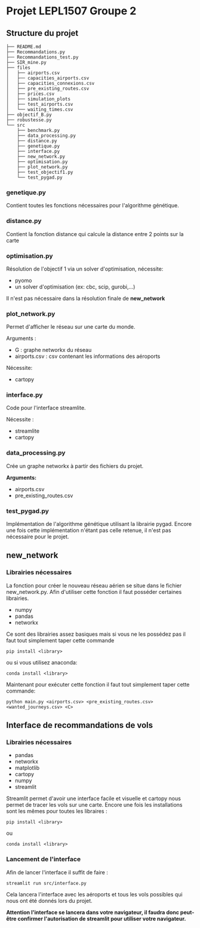 # Projet LEPL1507 Groupe 2
## Structure du projet

```
├── README.md
├── Recommandations.py
├── Recommandations_test.py
├── SIR_mine.py
├── files
│   ├── airports.csv
│   ├── capacities_airports.csv
│   ├── capacities_connexions.csv
│   ├── pre_existing_routes.csv
│   ├── prices.csv
│   ├── simulation_plots
│   ├── test_airports.csv
│   └── waiting_times.csv
├── objectif_B.py
├── robustesse.py
└── src
    ├── benchmark.py
    ├── data_processing.py
    ├── distance.py
    ├── genetique.py
    ├── interface.py
    ├── new_network.py
    ├── optimisation.py
    ├── plot_network.py
    ├── test_objectif1.py
    └── test_pygad.py
```

### genetique.py 

Contient toutes les fonctions nécessaires pour l'algorithme génétique. 


### distance.py
Contient la fonction distance qui calcule la distance entre 2 points sur la carte

### optimisation.py
Résolution de l'objectif 1 via un solver d'optimisation, nécessite:
- pyomo
- un solver d'optimisation (ex: cbc, scip, gurobi,...)

Il n'est pas nécessaire dans la résolution finale de **new_network**

### plot_network.py
Permet d'afficher le réseau sur une carte du monde. 

Arguments :
- G : graphe networkx du réseau
- airports.csv : csv contenant les informations des aéroports

Nécessite:
- cartopy

### interface.py

Code pour l'interface streamlite.

Nécessite :
- streamlite
- cartopy

### data_processing.py

Crée un graphe networkx à partir des fichiers du projet.

**Arguments:**
- airports.csv
- pre_existing_routes.csv

### test_pygad.py

Implémentation de l'algorithme génétique utilisant la librairie pygad. Encore une fois cette implémentation n'étant pas celle retenue, il n'est pas nécessaire pour le projet.

## new_network

### Librairies nécessaires

La fonction pour créer le nouveau réseau aérien se situe dans le fichier new_network.py. Afin d'utiliser cette fonction il faut posséder certaines librairies.
- numpy
- pandas
- networkx

Ce sont des librairies assez basiques mais si vous ne les possédez pas il faut tout simplement taper cette commande


````
pip install <library>
`````
ou si vous utilisez anaconda:
`````
conda install <library>
``````

Maintenant pour exécuter cette fonction il faut tout simplement taper cette commande:
`````
python main.py <airports.csv> <pre_existing_routes.csv> <wanted_journeys.csv> <C>
`````

## Interface de recommandations de vols

### Librairies nécessaires

- pandas 
- networkx
- matplotlib
- cartopy
- numpy
- streamlit

Streamlit permet d'avoir une interface facile et visuelle et cartopy nous permet de tracer les vols sur une carte. Encore une fois les installations sont les mêmes pour toutes les libraires : 

`````
pip install <library>
``````
ou 
`````
conda install <library>
``````

### Lancement de l'interface

Afin de lancer l'interface il suffit de faire :
`````
streamlit run src/interface.py
``````
Cela lancera l'interface avec les aéroports et tous les vols possibles qui nous ont été donnés lors du projet. 

**Attention l'interface se lancera dans votre navigateur, il faudra donc peut-être confirmer l'autorisation de streamlit pour utiliser votre navigateur.** 